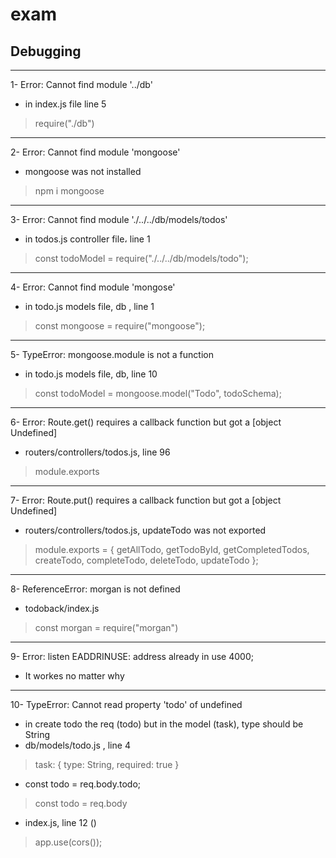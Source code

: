 # exam
## Debugging
---
1- Error: Cannot find module '../db'
* in index.js file line 5
> require("./db")
---
2-  Error: Cannot find module 'mongoose'
* mongoose was not installed
> npm i mongoose    
---
3- Error: Cannot find module './../../db/models/todos'
* in todos.js controller file،  line 1
> const todoModel = require("./../../db/models/todo");
---
4- Error: Cannot find module 'mongose'
* in todo.js models file, db , line 1
> const mongoose = require("mongoose");
---
5- TypeError: mongoose.module is not a function
* in todo.js models file, db, line 10
> const todoModel = mongoose.model("Todo", todoSchema);
---
6- Error: Route.get() requires a callback function but got a [object Undefined]
* routers/controllers/todos.js, line 96
> module.exports
---
7- Error: Route.put() requires a callback function but got a [object Undefined]
* routers/controllers/todos.js, updateTodo was not exported 
> module.exports = {
  getAllTodo,
  getTodoById,
  getCompletedTodos,
  createTodo,
  completeTodo,
  deleteTodo,
  updateTodo
};
---
8- ReferenceError: morgan is not defined
* todoback/index.js 
> const morgan = require("morgan")
---
9- Error: listen EADDRINUSE: address already in use 4000;
* It workes no matter why 
---
10- TypeError: Cannot read property 'todo' of undefined
* in create todo the req (todo) but in the model (task), type should be String
* db/models/todo.js , line 4 
>    task: { type: String, required: true }
* const todo = req.body.todo;
>   const todo = req.body
* index.js, line 12 ()
> app.use(cors());
